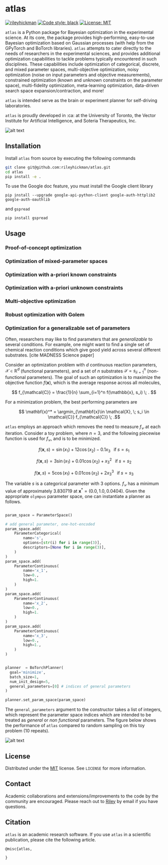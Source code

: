 # atlas


[![rileyhickman](https://circleci.com/gh/rileyhickman/atlas.svg?style=svg&circle-token=96039a8d33f9fade7e4c1a5420312b0711b16cde)](https://app.circleci.com/pipelines/github/rileyhickman/atlas)
[![Code style: black](https://img.shields.io/badge/code%20style-black-000000.svg)](https://github.com/psf/black)
[![License: MIT](https://img.shields.io/badge/License-MIT-yellow.svg)](https://opensource.org/licenses/MIT)


`atlas` is a Python package for Bayesian optimization in the experimental science. At its core, the package provides high-performing, easy-to-use Bayesian optimization based
on Gaussian processes (with help from the GPyTorch and BoTorch libraries). `atlas` attempts to cater directly to the needs of researchers in the experimental sciences,
and provides additional optimization capabilities to tackle problems typically encountered in such disciplines. These capabilities include optimization of categorical, discrete, and mixed parameter
spaces, multi-objective optimization, noisy optimization (noise on input parameters and objective measurements), constrained optimization (known and unknown constraints on the parameter space), multi-fidelity
optimization, meta-learning optimization, data-driven search space expansion/contraction, and more!

`atlas` is intended serve as the brain or experiment planner for self-driving laboratories.


`atlas` is proudly developed in :ca: at the University of Toronto, the Vector Institute for Artificial Intelligence, and Soteria Therapeutics, Inc.


![alt text](https://github.com/rileyhickman/atlas/blob/main/static/atlas_logo.png)

## Installation

Install `atlas` from source by executing the following commands

```bash
git clone git@github.com:rileyhickman/atlas.git
cd atlas
pip install -e .
```

To use the Google doc feature, you must install the Google client library

```
pip install --upgrade google-api-python-client google-auth-httplib2 google-auth-oauthlib
```

and `gspread`

```
pip install gspread
```

## Usage


### Proof-of-concept optimization


### Optimization of mixed-parameter spaces


### Optimization with a-priori known constraints


### Optimization with a-priori unknown constraints


### Multi-objective optimization


### Robust optimization with Golem


### Optimization for a generalizable set of parameters


Often, researchers may like to find parameters that are _generalizable_ to several conditions.
For example, one might want to find a single set of chemical reaction conditions which give good yield
across several different substrates. [cite MADNESS Science paper]

Consider an optimization problem with $d$ continuous reaction parameters, $\mathcal{X} \in \mathbb{R}^d$
(functional parameters), and a set of $n$ substrates $\mathcal{S} = { s_i }_{i=1}^n$ (non-functional
parameters). The goal of such an optimization is to maximize the objective function $f(\mathbf{x})$, which is
the average response across all molecules,

$$ f_{\mathcal{C}} = \frac{1}{n} \sum_{i=1}^n f(\mathbb{x}, s_i) \; . $$

For a minimization problem, the best performing parameters are

$$  \mathbf{x}^* = \argmin_{\mathbf{x}\in \mathcal{X}, \; s_i \in \mathcal{C}} f_{\mathcal{C}} \; .$$

`atlas` employs an approach which removes the need to measure $f_{\mathcal{C}}$ at each iteration. Consider a toy problem,
where $n=3$, and the following piecewise function is used for $f_{\mathcal{C}}$, and is to be minimized.

$$ f(\mathbf{x}, s) = \sin(x_1) + 12\cos(x_2) - 0.1x_3  \;\;\; \text{if} \; s = s_1$$

$$ f(\mathbf{x}, s) = 3\sin(x_1) + 0.01\cos(x_2) + x_3^2 \;\;\; \text{if} \; s = s_2$$

$$ f(\mathbf{x}, s) = 5\cos(x_1) + 0.01\cos(x_2) + 2x_3^3 \;\;\; \text{if} \; s = s_3$$


The variable $s$ is a categorical parameter with 3 options. $f_{\mathcal{C}}$ has a minimum value of approximately
3.830719 at $\mathbf{x}^* = (0.0, 1.0, 0.0404)$. Given the appropriate `olympus` parameter space, one can instantiate
a planner as follows.

```python

param_space = ParameterSpace()

# add general parameter, one-hot-encoded
param_space.add(
    ParameterCategorical(
        name='s',
        options=[str(i) for i in range(3)],
        descriptors=[None for i in range(3)],       
    )
)
param_space.add(
    ParameterContinuous(
        name='x_1',
        low=0.,
        high=1.
    )
)
param_space.add(
    ParameterContinuous(
        name='x_2',
        low=0.,
        high=1.
    )
)
param_space.add(
    ParameterContinuous(
        name='x_3',
        low=0.,
        high=1.,
    )
)


planner  = BoTorchPlanner(
  goal='minimize',
  batch_size=1,
  num_init_design=5,
  general_parameters=[0] # indices of general parameters
)

planner.set_param_space(param_space)

```

The `general_parameters` argument to the constructor takes a list of integers, which
represent the parameter space indices which are intended to be treated as _general_ or _non functional_
parameters. The figure below shows the performance of `atlas` compared to random sampling on this toy
problem (10 repeats).

![alt text](https://github.com/rileyhickman/atlas/blob/main/static/synthetic_general_conditions.png)


## License

Distributed under the [MIT](https://choosealicense.com/licenses/mit/)
 license. See `LICENSE` for more information.

## Contact

Academic collaborations and extensions/improvements to the code by the community
are encouraged. Please reach out to [Riley](riley.hickman@mail.utoronto.ca) by email if you have questions.

## Citation

`atlas` is an academic research software. If you use `atlas` in a scientific publication, please cite the following article.

```
@misc{atlas,

}
```
